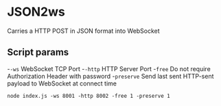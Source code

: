 # JSON2ws
Carries a HTTP POST in JSON format into WebSocket

## Script params
-`-ws` WebSocket TCP Port
-`-http` HTTP Server Port
-`free` Do not require Authorization Header with password
-`preserve` Send last sent HTTP-sent payload to WebSocket at connect time 

`node index.js -ws 8001 -http 8002 -free 1 -preserve 1`